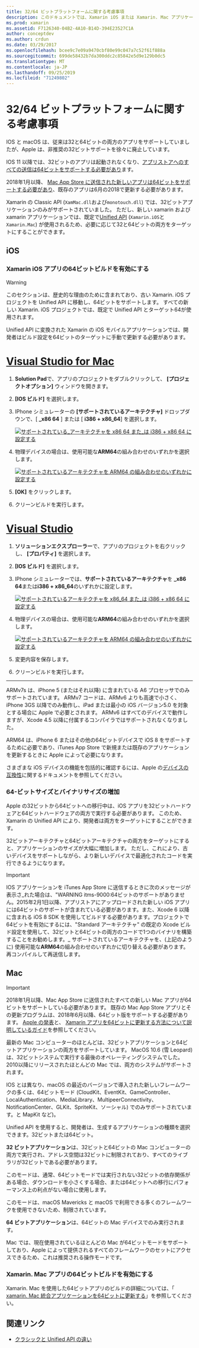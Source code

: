 ```yaml
---
title: 32/64 ビットプラットフォームに関する考慮事項
description: このドキュメントでは、Xamarin iOS または Xamarin. Mac アプリケーションの32ビットアーキテクチャと64ビットアーキテクチャを対象とする場合に留意すべきさまざまな考慮事項について説明します。
ms.prod: xamarin
ms.assetid: F7126340-04B2-4A10-B14D-394E23527C1A
author: conceptdev
ms.author: crdun
ms.date: 03/29/2017
ms.openlocfilehash: bcee9c7e09a9470cbf80e99c047a7c52f61f888a
ms.sourcegitcommit: 699de58432b7da300ddc2c85842e5d9e129b0dc5
ms.translationtype: MT
ms.contentlocale: ja-JP
ms.lasthandoff: 09/25/2019
ms.locfileid: "71249802"
---
```

# <a name="3264-bit-platform-considerations"></a>32/64 ビットプラットフォームに関する考慮事項

IOS と macOS は、従来は32と64ビットの両方のアプリをサポートしていましたが、Apple は、非推奨の32ビットサポートを徐々に廃止しています。

IOS 11 以降では、32ビットのアプリは起動されなくなり、[アプリストアへのすべての送信は64ビットをサポートする必要があり](https://developer.apple.com/news/?id=06282017b)ます。

2018年1月以降、 [Mac App Store に送信された新しいアプリは64ビットをサポートする必要があり](https://developer.apple.com/news/?id=06282017a)、既存のアプリは6月の2018で更新する必要があります。

Xamarin の Classic API (`XamMac.dll`および`monotouch.dll`) では、32ビットアプリケーションのみがサポートされていました。 ただし、新しい xamarin および xamarin アプリケーションでは、既定で[Unified API](~/cross-platform/macios/unified/index.md) (`Xamarin.iOS`と`Xamarin.Mac`) が使用されるため、必要に応じて32と64ビットの両方をターゲットにすることができます。

## <a name="ios"></a>iOS

<a name="enable-64" />

### <a name="enabling-64-bit-builds-of-xamarinios-apps"></a>Xamarin iOS アプリの64ビットビルドを有効にする

> [!WARNING]
> このセクションは、歴史的な理由のために含まれており、古い Xamarin. iOS プロジェクトを Unified API に移動し、64ビットをサポートします。 すべての新しい Xamarin. iOS プロジェクトでは、既定で Unified API とターゲット64が使用されます。

Unified API に変換された Xamarin の iOS モバイルアプリケーションでは、開発者はビルド設定を64ビットのターゲットに手動で更新する必要があります。

<!-- markdownlint-disable MD001 -->

# <a name="visual-studio-for-mactabmacos"></a>[Visual Studio for Mac](#tab/macos)

1. **Solution Pad**で、アプリのプロジェクトをダブルクリックして、 **[プロジェクトオプション]** ウィンドウを開きます。
2. **[IOS ビルド]** を選択します。
3. IPhone シミュレーターの **[サポートされているアーキテクチャ]** ドロップダウンで、[ **\_x86 64** ] または [ **i386 + x86\_64**] を選択します。

   [![サポートされている\_アーキテクチャを x86 64 また\_は i386 + x86 64 に設定する](Images/Image01.png "Setting Supported architectures to x86\_64 or i386 + x86\_64")](Images/Image01-large.png#lightbox) 

4. 物理デバイスの場合は、使用可能な**ARM64**の組み合わせのいずれかを選択します。

   [![サポートされているアーキテクチャを ARM64 の組み合わせのいずれかに設定する](Images/Image02.png "サポートされているアーキテクチャを ARM64 の組み合わせのいずれかに設定する")](Images/Image02-large.png#lightbox)

5. **[OK]** をクリックします。
6. クリーンビルドを実行します。

# <a name="visual-studiotabwindows"></a>[Visual Studio](#tab/windows)

1. **ソリューションエクスプローラー**で、アプリのプロジェクトを右クリックし、 **[プロパティ]** を選択します。
2. **[IOS ビルド]** を選択します。
3. IPhone シミュレーターでは、**サポートされているアーキテクチャ**を **\_x86 64**または**i386 + x86\_64**のいずれかに設定します。 

   [![サポートされているアーキテクチャを x86_64 また\_は i386 + x86 64 に設定する](Images/VS02.png "Setting Supported architectures to x86_64 or i386 + x86\_64")](Images/VS02-large.png#lightbox)

4. 物理デバイスの場合は、使用可能な**ARM64**の組み合わせのいずれかを選択します。
    
   [![サポートされているアーキテクチャを ARM64 の組み合わせのいずれかに設定する](Images/VS01.png "サポートされているアーキテクチャを ARM64 の組み合わせのいずれかに設定する")](Images/VS01-large.png#lightbox)

5. 変更内容を保存します。
6. クリーンビルドを実行します。

-----

ARMv7s は、iPhone 5 (またはそれ以降) に含まれている A6 プロセッサでのみサポートされています。 ARMv7 コードは、ARMv6 よりも高速で小さく、iPhone 3GS 以降でのみ動作し、iPad または最小の iOS バージョン5.0 を対象とする場合に Apple で必要とされます。 ARMv6 はすべてのデバイスで動作しますが、Xcode 4.5 以降に付属するコンパイラではサポートされなくなりました。 

ARM64 は、iPhone 6 またはその他の64ビットデバイスで iOS 8 をサポートするために必要であり、iTunes App Store で新規または既存のアプリケーションを更新するときに Apple によって必要になります。

さまざまな iOS デバイスの機能を包括的に確認するには、Apple の[デバイスの互換性](https://developer.apple.com/library/content/documentation/DeviceInformation/Reference/iOSDeviceCompatibility/DeviceCompatibilityMatrix/DeviceCompatibilityMatrix.html)に関するドキュメントを参照してください。

### <a name="64-bit-and-binary-size-increases"></a>64-ビットサイズとバイナリサイズの増加

Apple の32ビットから64ビットへの移行中は、iOS アプリを32ビットハードウェアと64ビットハードウェアの両方で実行する必要があります。 このため、Xamarin の Unified API により、開発者は両方をターゲットにすることができます。

32ビットアーキテクチャと64ビットアーキテクチャの両方をターゲットにすると、アプリケーションのサイズが大幅に増加します。 ただし、これにより、古いデバイスをサポートしながら、より新しいデバイスで最適化されたコードを実行できるようになります。

> [!IMPORTANT]
> IOS アプリケーションを iTunes App Store に送信するときに次のメッセージが表示さ_れた場合は、"WARNING itms-9000:64ビットのサポートがありません。2015年2月1日以降、アプリストアにアップロードされた新しい iOS アプリには64ビットのサポートが含まれている必要があります。また、Xcode 6 以降に含まれる iOS 8 SDK を使用してビルドする必要があります。プロジェクトで64ビットを有効にするには、"Standard アーキテクチャ" の既定の Xcode ビルド設定を使用して、32ビットと64ビットの両方のコードで1つのバイナリを構築することをお勧めします。_ サポートされているアーキテクチャを、(上記のように) 使用可能な**ARM64**の組み合わせのいずれかに切り替える必要があります。再コンパイルして再送信します。

## <a name="mac"></a>Mac

> [!IMPORTANT]
> 2018年1月以降、Mac App Store に送信されたすべての新しい Mac アプリが64ビットをサポートしている必要があります。 既存の Mac App Store アプリとその更新プログラムは、2018年6月以降、64ビット版をサポートする必要があります。 [Apple の発表](https://developer.apple.com/news/?id=06282017a)と、 [Xamarin アプリを64ビットに更新する方法について説明しているガイド](~/cross-platform/macios/32-and-64/mac-64-bit.md)を参照してください。

最新の Mac コンピューターのほとんどは、32ビットアプリケーションと64ビットアプリケーションの両方をサポートしています。   MacOS 10.6 (雪 Leopard) は、32ビットシステムで実行する最後のオペレーティングシステムでした。   2010以降にリリースされたほとんどの Mac では、両方のシステムがサポートされます。

IOS とは異なり、macOS の最近のバージョンで導入された新しいフレームワークの多くは、64ビットモード (CloudKit、EventKit、GameController、LocalAuthentication、MediaLibrary、MultipeerConnectivity、NotificationCenter、GLKit、SpriteKit、ソーシャル) でのみサポートされています。と MapKit など)。

Unified API を使用すると、開発者は、生成するアプリケーションの種類を選択できます。32ビットまたは64ビット。

**32 ビットアプリケーション**は、32ビットと64ビットの Mac コンピューターの両方で実行され、アドレス空間は32ビットに制限されており、すべてのライブラリが32ビットである必要があります。

このモードは、通常、64ビットモードでは実行されない32ビットの依存関係がある場合、ダウンロードを小さくする場合、または64ビットへの移行にパフォーマンス上の利点がない場合に使用します。

このモードは、macOS Mavericks と macOS で利用できる多くのフレームワークを使用できないため、制限されています。

**64 ビットアプリケーション**は、64ビットの Mac デバイスでのみ実行されます。

Mac では、現在使用されているほとんどの Mac が64ビットモードをサポートしており、Apple によって提供されるすべてのフレームワークのセットにアクセスできるため、これは推奨される操作モードです。

### <a name="enabling-64-bit-builds-of-xamarinmac-apps"></a>Xamarin. Mac アプリの64ビットビルドを有効にする

Xamarin. Mac を使用した64ビットアプリのビルドの詳細については、「 [xamarin. Mac 統合アプリケーションを64ビットに更新する](~/cross-platform/macios/32-and-64/mac-64-bit.md)」を参照してください。

## <a name="related-links"></a>関連リンク

- [クラシックと Unified API の違い](https://github.com/xamarin/release-notes-archive/blob/master/release-notes/ios/api_changes/classic-vs-unified-8.6.0/index.md)
